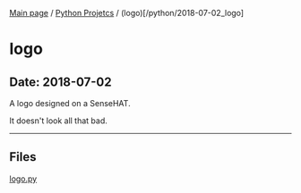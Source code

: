 [Main page](/) / [Python Projetcs](/python) / (logo)[/python/2018-07-02_logo]

# logo

## Date: 2018-07-02

A logo designed on a SenseHAT. 

It doesn't look all that bad.

-----

## Files

[logo.py](logo.py)